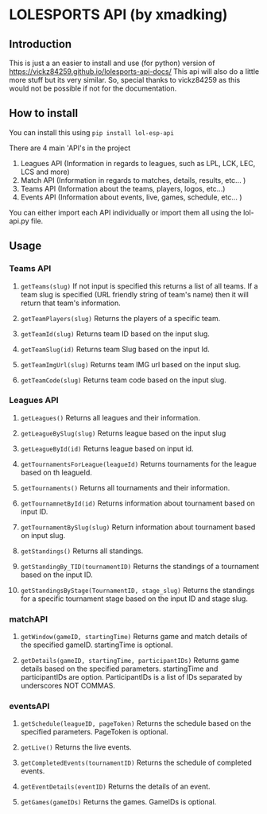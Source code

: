# LOLESPORTS API (by xmadking)

## Introduction
This is just a an easier to install and use (for python) version of https://vickz84259.github.io/lolesports-api-docs/ This api will also do a little more stuff but its very similar. So, special thanks to vickz84259 as this would not be possible if not for the documentation. 

## How to install

You can install this using ```pip install lol-esp-api```

There are 4 main 'API's in the project
1. Leagues API (Information in regards to leagues, such as LPL, LCK, LEC, LCS and more)
2. Match API (Information in regards to matches, details, results, etc... )
3. Teams API (Information about the teams, players, logos, etc...)
4. Events API (Information about events, live, games, schedule, etc... )

You can either import each API individually or import them all using the lol-api.py file. 

## Usage

### Teams API

1. ```getTeams(slug)```
If not input is specified this returns a list of all teams. If a team slug is specified (URL friendly string of team's name) then it will return that team's information. 

2. ```getTeamPlayers(slug)```
Returns the players of a specific team. 

3. ```getTeamId(slug)```
Returns team ID based on the input slug.

4. ```getTeamSlug(id)```
Returns team Slug based on the input Id. 

5. ```getTeamImgUrl(slug)```
Returns team IMG url based on the input slug. 

6. ```getTeamCode(slug)```
Returns team code based on the input slug. 

### Leagues API

1. ```getLeagues()```
Returns all leagues and their information.

2. ```getLeagueBySlug(slug)```
Returns league based on the input slug

3. ```getLeagueById(id)```
Returns league based on input id.

4. ```getTournamentsForLeague(leagueId)```
Returns tournaments for the league based on th leagueId.

5. ```getTournaments()```
Returns all tournaments and their information.

6. ```getTournamnetById(id)```
Returns information about tournament based on input ID.

7. ```getTournamentBySlug(slug)```
Return information about tournament based on input slug. 

8. ```getStandings()```
Returns all standings.

9. ```getStandingBy_TID(tournamentID)```
Returns the standings of a tournament based on the input ID. 

10. ```getStandingsByStage(TournamentID, stage_slug)```
Returns the standings for a specific tournament stage based on the input ID and stage slug. 

### matchAPI

1. ```getWindow(gameID, startingTime)```
Returns game and match details of the specified gameID. startingTime is optional. 

2. ```getDetails(gameID, startingTime, participantIDs)```
Returns game details based on the specified parameters. startingTime and participantIDs are option. ParticipantIDs is a list of IDs separated by underscores NOT COMMAS. 

### eventsAPI

1. ```getSchedule(leagueID, pageToken)```
Returns the schedule based on the specified parameters. PageToken is optional.

2. ```getLive()```
Returns the live events.

3. ```getCompletedEvents(tournamentID)```
Returns the schedule of completed events.

4. ```getEventDetails(eventID)```
Returns the details of an event. 

5. ```getGames(gameIDs)```
Returns the games. GameIDs is optional.